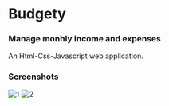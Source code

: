 # Budgety
### Manage monhly income and expenses

An Html-Css-Javascript web application.

### Screenshots
![1](https://user-images.githubusercontent.com/55952739/70644588-fd899a80-1c4b-11ea-88ca-3f08f7a2fe1a.png)
![2](https://user-images.githubusercontent.com/55952739/70644589-fd899a80-1c4b-11ea-8335-c8f01275979b.png)
